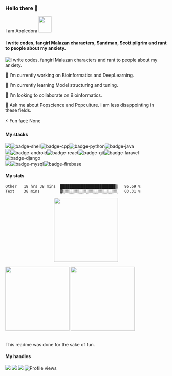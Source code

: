 ### Hello there 👋
I am Appledora <img src="https://64.media.tumblr.com/15e9d496bda7cf97e7fa9babc45417a1/248bc87be5b4f51b-38/s640x960/6d4adf9beab1c80c07048b7da5e8dedf874b23b1.gif" width="40" height="50" />

#### I write codes, fangirl Malazan characters, Sandman, Scott pilgrim and rant to people about my anxiety. 


![I write codes, fangirl Malazan characters and rant to people about my anxiety.](https://www.onlysp.com/wp-content/uploads/2015/05/scott_pilgrim_finest_hour_comic_book_cover_wallpaper_011.jpg)
<!--<p align="center<!--
  <a href="https://github.com/appledora" class="rich-diff-level-one">
    <img src="https://github-readme-stats.vercel.app/api?username=appledora&&show_icons=true&theme=tokyonight" alt="Appledora's Stats" >
  </a>
</p> -->
🔭 I’m currently working on Bioinformatics and DeepLearning.

🌱 I’m currently learning Model structuring and tuning.

👯 I’m looking to collaborate on Bioinformatics. 

💬 Ask me about Popscience and Popculture. I am less disappointing in these fields.

⚡ Fun fact: None 

#### My stacks
<img src="https://img.shields.io/badge/Languages-424242?style=for-the-badge&logo=plex&logoColor=FFFFFF">![badge-shell](https://img.shields.io/badge/Shell-211e1b?style=for-the-badge&logo=gnu-bash&logoColor=white&labelColor=211e1b)![badge-cpp](https://img.shields.io/badge/c%2B%2B-211e1b?style=for-the-badge&logo=c%2B%2B&logoColor=white&labelColor=211e1b)![badge-python](https://img.shields.io/badge/python-211e1b?style=for-the-badge&logo=python&logoColor=white&labelColor=211e1b)![badge-java](https://img.shields.io/badge/java-211e1b?style=for-the-badge&logo=java&logoColor=white&labelColor=211e1b) <br/>
<img src="https://img.shields.io/badge/Frameworks-424242?style=for-the-badge&logo=plex&logoColor=FFFFFF">![badge-android](https://img.shields.io/badge/android-211e1b?style=for-the-badge&logo=android&logoColor=white&labelColor=211e1b)![badge-react](https://img.shields.io/badge/react-211e1b?style=for-the-badge&logo=react&logoColor=white&labelColor=211e1b)![badge-git](https://img.shields.io/badge/git-211e1b?style=for-the-badge&logo=git&logoColor=white&labelColor=211e1b)![badge-laravel](https://img.shields.io/badge/laravel-211e1b?style=for-the-badge&logo=laravel&logoColor=white&labelColor=211e1b)![badge-django](https://img.shields.io/badge/django-211e1b?style=for-the-badge&logo=django&logoColor=white&labelColor=211e1b) <br/>
<img src="https://img.shields.io/badge/Database-424242?style=for-the-badge&logo=plex&logoColor=FFFFFF">![badge-mysql](https://img.shields.io/badge/mysql-211e1b?style=for-the-badge&logo=mysql&logoColor=white&labelColor=211e1b)![badge-firebase](https://img.shields.io/badge/firebase-211e1b?style=for-the-badge&logo=firebase&logoColor=white&labelColor=211e1b)


#### My stats

<!--START_SECTION:waka-->
```text
Other   18 hrs 38 mins  ████████████████████████▒   96.69 % 
Text    38 mins         ▓░░░░░░░░░░░░░░░░░░░░░░░░   03.31 % 
```
<!--END_SECTION:waka-->
<p align = "center">
<img height="200" src="https://github-profile-trophy.vercel.app/?username=appledora&theme=gruvbox&row=2&margin-w=5&margin-h=5&count_private=true&title=Commit,Repositories,Followers"/>
<p/>
<!--- dracula base : #282a36 font : #ff79c6 -->
<p align="left">
<img  height = "200" src="https://github-readme-stats.vercel.app/api/top-langs/?username=appledora&hide=html,makefile,css&bg_color=211e1b&title_color=79740e&text_color=83a598&count_private=true&langs_count=5" />
<img  height= "200"src="https://github-readme-stats.vercel.app/api?username=appledora&bg_color=211e1b&title_color=79740e&text_color=83a598&show_icons=true&icon_color=fabd2f&count_private=true" />
</p>
<br/>
This readme was done for the sake of fun.

#### My handles
 [<img src="https://img.shields.io/badge/nazia_tasnim-211e1b?style=for-the-badge&logo=LINKEDIN&logoColor=79740e">](https://www.linkedin.com/in/nazia-tasnim-3b377a190/)  [<img src="https://img.shields.io/badge/appledora-211e1b?style=for-the-badge&logo=stackoverflow&logoColor=79740e">](https://stackoverflow.com/users/https://stackoverflow.com/users/11551168/appledora) 
 [<img src="https://img.shields.io/badge/appledora-211e1b?style=for-the-badge&logo=SVG&logoColor=79740e">](https://profile-summary-for-github.com/user/appledora) 
![Profile views](https://gpvc.arturio.dev/appledora) 


